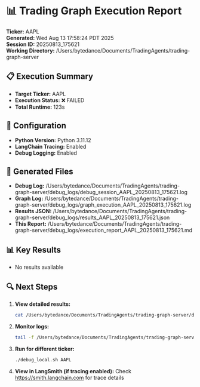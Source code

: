 # 📊 Trading Graph Execution Report

**Ticker:** AAPL  
**Generated:** Wed Aug 13 17:58:24 PDT 2025  
**Session ID:** 20250813_175621  
**Working Directory:** /Users/bytedance/Documents/TradingAgents/trading-graph-server

## 📋 Execution Summary

- **Target Ticker:** AAPL
- **Execution Status:** ❌ FAILED
- **Total Runtime:** 123s

## 🔧 Configuration

- **Python Version:** Python 3.11.12
- **LangChain Tracing:** Enabled
- **Debug Logging:** Enabled

## 📂 Generated Files

- **Debug Log:** /Users/bytedance/Documents/TradingAgents/trading-graph-server/debug_logs/debug_session_AAPL_20250813_175621.log
- **Graph Log:** /Users/bytedance/Documents/TradingAgents/trading-graph-server/debug_logs/graph_execution_AAPL_20250813_175621.log  
- **Results JSON:** /Users/bytedance/Documents/TradingAgents/trading-graph-server/debug_logs/results_AAPL_20250813_175621.json
- **This Report:** /Users/bytedance/Documents/TradingAgents/trading-graph-server/debug_logs/execution_report_AAPL_20250813_175621.md

## 📊 Key Results

- No results available

## 🔍 Next Steps

1. **View detailed results:**
   ```bash
   cat /Users/bytedance/Documents/TradingAgents/trading-graph-server/debug_logs/results_AAPL_20250813_175621.json | jq .
   ```

2. **Monitor logs:**
   ```bash
   tail -f /Users/bytedance/Documents/TradingAgents/trading-graph-server/debug_logs/graph_execution_AAPL_20250813_175621.log
   ```

3. **Run for different ticker:**
   ```bash
   ./debug_local.sh AAPL
   ```

4. **View in LangSmith (if tracing enabled):**
   Check https://smith.langchain.com for trace details

